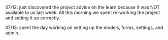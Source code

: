 07/12:
just discovered the project advice on the learn because it was NOT available to us last week. 
All this morning we spent re-working the project and setting it up correctly. 

07/13:
spent the day working on setting up the models, forms, settings, and admin. 